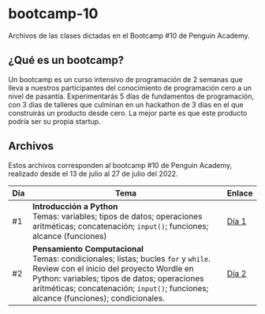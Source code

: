 # bootcamp-10

Archivos de las clases dictadas en el Bootcamp #10 de Penguin Academy.

## ¿Qué es un bootcamp?

Un bootcamp es un curso intensivo de programación de 2 semanas que lleva a nuestros participantes del conocimiento de programación cero a un nivel de pasantía. Experimentarás 5 días de fundamentos de programación, con 3 días de talleres que culminan en un hackathon de 3 días en el que construirás un producto desde cero. La mejor parte es que este producto podría ser su propia startup.

## Archivos

Estos archivos corresponden al bootcamp #10 de Penguin Academy, realizado desde el 13 de julio al 27 de julio del 2022.

| Día | Tema | Enlace |
| --- | --- | --- |
| #1  | **Introducción a Python** <br> Temas: variables; tipos de datos; operaciones aritméticas; concatenación; `input()`; funciones; alcance (funciones) | [Día 1](https://github.com/penguin-academy/bootcamp-10/blob/main/dia-1.ipynb) |
| #2  | **Pensamiento Computacional** <br> Temas: condicionales; listas; bucles `for` y `while`. Review con el inicio del proyecto Wordle en Python: variables; tipos de datos; operaciones aritméticas; concatenación; `input()`; funciones; alcance (funciones); condicionales. | [Día 2](https://github.com/penguin-academy/bootcamp-10/blob/main/dia-2.ipynb) |